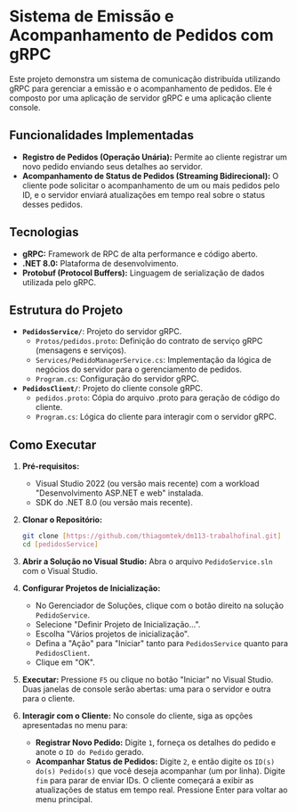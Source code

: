 # Sistema de Emissão e Acompanhamento de Pedidos com gRPC

Este projeto demonstra um sistema de comunicação distribuída utilizando gRPC para gerenciar a emissão e o acompanhamento de pedidos. Ele é composto por uma aplicação de servidor gRPC e uma aplicação cliente console.

## Funcionalidades Implementadas

* **Registro de Pedidos (Operação Unária):** Permite ao cliente registrar um novo pedido enviando seus detalhes ao servidor.
* **Acompanhamento de Status de Pedidos (Streaming Bidirecional):** O cliente pode solicitar o acompanhamento de um ou mais pedidos pelo ID, e o servidor enviará atualizações em tempo real sobre o status desses pedidos.

## Tecnologias

* **gRPC:** Framework de RPC de alta performance e código aberto.
* **.NET 8.0:** Plataforma de desenvolvimento.
* **Protobuf (Protocol Buffers):** Linguagem de serialização de dados utilizada pelo gRPC.

## Estrutura do Projeto

* **`PedidosService/`**: Projeto do servidor gRPC.
    * `Protos/pedidos.proto`: Definição do contrato de serviço gRPC (mensagens e serviços).
    * `Services/PedidoManagerService.cs`: Implementação da lógica de negócios do servidor para o gerenciamento de pedidos.
    * `Program.cs`: Configuração do servidor gRPC.
* **`PedidosClient/`**: Projeto do cliente console gRPC.
    * `pedidos.proto`: Cópia do arquivo .proto para geração de código do cliente.
    * `Program.cs`: Lógica do cliente para interagir com o servidor gRPC.

## Como Executar

1.  **Pré-requisitos:**
    * Visual Studio 2022 (ou versão mais recente) com a workload "Desenvolvimento ASP.NET e web" instalada.
    * SDK do .NET 8.0 (ou versão mais recente).

2.  **Clonar o Repositório:**
    ```bash
    git clone [https://github.com/thiagomtek/dm113-trabalhofinal.git]
    cd [pedidosService]
    ```

3.  **Abrir a Solução no Visual Studio:**
    Abra o arquivo `PedidoService.sln` com o Visual Studio.

4.  **Configurar Projetos de Inicialização:**
    * No Gerenciador de Soluções, clique com o botão direito na solução `PedidoService`.
    * Selecione "Definir Projeto de Inicialização...".
    * Escolha "Vários projetos de inicialização".
    * Defina a "Ação" para "Iniciar" tanto para `PedidosService` quanto para `PedidosClient`.
    * Clique em "OK".

5.  **Executar:**
    Pressione `F5` ou clique no botão "Iniciar" no Visual Studio. Duas janelas de console serão abertas: uma para o servidor e outra para o cliente.

6.  **Interagir com o Cliente:**
    No console do cliente, siga as opções apresentadas no menu para:
    * **Registrar Novo Pedido:** Digite `1`, forneça os detalhes do pedido e anote o `ID do Pedido` gerado.
    * **Acompanhar Status de Pedidos:** Digite `2`, e então digite os `ID(s) do(s) Pedido(s)` que você deseja acompanhar (um por linha). Digite `fim` para parar de enviar IDs. O cliente começará a exibir as atualizações de status em tempo real. Pressione Enter para voltar ao menu principal.
